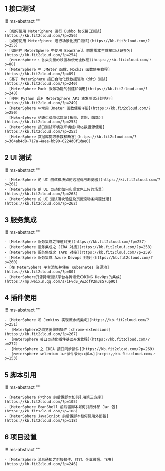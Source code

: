 ## 1 接口测试
!!! ms-abstract ""

    - [如何使用 MeterSphere 进行 Dubbo 协议接口测试](https://kb.fit2cloud.com/?p=256)
    - [如何使用 MeterSphere 进行场景化接口测试](https://kb.fit2cloud.com/?p=255)
    - [如何在 MeterSphere 中使用 BeanShell 前置脚本生成接口认证签名](https://kb.fit2cloud.com/?p=254)
    - [MeterSphere 中各类变量的设置和使用全教程](https://kb.fit2cloud.com/?p=88)
    - [MeterSphere 中 JMeter 函数、MockJS 函数使用教程](https://kb.fit2cloud.com/?p=89)
    - [基于 MeterSphere 接口自动化做数据驱动（ddt）测试](https://kb.fit2cloud.com/?p=240)
    - [MeterSphere Mock 服务功能的创建和调用](https://kb.fit2cloud.com/?p=248)
    - [使用 Python 调用 MeterSphere API 触发测试计划执行](https://kb.fit2cloud.com/?p=249)
    - [MeterSphere 中常用 Jmeter 函数使用详细](https://kb.fit2cloud.com/?p=250)
    - [MeterSphere 快速生成测试数据(枚举、正则、函数)](https://kb.fit2cloud.com/?p=253)
    - [MeterSphere 接口测试环境及环境组+动态数据源使用](https://kb.fit2cloud.com/?p=252)
    - [MeterSphere 数据库提取参数和断言](https://kb.fit2cloud.com/?p=364ab4d8-717a-4aee-bb90-0224d0f1dae0)

## 2 UI 测试
!!! ms-abstract ""

    - [MeterSphere 的 UI 测试模块如何远程调用浏览器](https://kb.fit2cloud.com/?p=261)
    - [MeterSphere 的 UI 自动化如何实现文件上传的场景](https://kb.fit2cloud.com/?p=263)
    - [MeterSphere 的 UI 测试滑块验证及页面滚动条问题处理](https://kb.fit2cloud.com/?p=262)

## 3 服务集成
!!! ms-abstract ""

    - [MeterSphere 服务集成之禅道对接](https://kb.fit2cloud.com/?p=257)
    - [MeterSphere 服务集成之 JIRA 对接](https://kb.fit2cloud.com/?p=258)
    - [MeterSphere 服务集成之 TAPD 对接](https://kb.fit2cloud.com/?p=259)
    - [MeterSphere 服务集成 Azure Devops 对接](https://kb.fit2cloud.com/?p=260)
    - [在 MeterSphere 平台添加并使用 Kubernetes 资源池](https://kb.fit2cloud.com/?p=80)
    - [MeterSphere开源持续测试平台与腾讯云CODING DevOps的集成](https://mp.weixin.qq.com/s/iFvdS_AwZdfP2m3sS7up9Q)

## 4 插件使用
!!! ms-abstract ""

    - [MeterSphere 和 Jenkins 实现流水线集成](https://kb.fit2cloud.com/?p=251)
    -  [MeterSphere之浏览器录制插件：chrome-extensions](https://kb.fit2cloud.com/?p=267)
    -  [MeterSphere 接口自动化插件基础开发教程](https://kb.fit2cloud.com/?p=272)
    -  [MeterSphere 之 IDEA 接口同步插件](https://kb.fit2cloud.com/?p=269)
    -  [Metersphere Selenium IDE插件录制UI脚本](https://kb.fit2cloud.com/?p=153)
## 5 脚本引用
!!! ms-abstract ""

    - [MeterSphere Python 前后置脚本如何引用第三方库](https://kb.fit2cloud.com/?p=105)
    - [MeterSphere BeanShell 前后置脚本如何引用外部 Jar 包](https://kb.fit2cloud.com/?p=106)
    - [MeterSphere JavaScript 前后置脚本如何引用外部包](https://kb.fit2cloud.com/?p=118)

## 6 项目设置
!!! ms-abstract ""

    - [MeterSphere 消息通知之对接邮件、钉钉、企业微信、飞书](https://kb.fit2cloud.com/?p=246)

